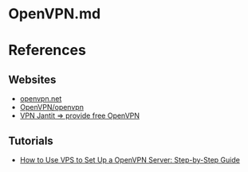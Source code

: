 # OpenVPN.md

# References

## Websites

* [openvpn.net](https://openvpn.net/)
* [OpenVPN/openvpn](https://github.com/OpenVPN/openvpn)
* [VPN Jantit => provide free OpenVPN](https://www.vpnjantit.com/free-openvpn)

## Tutorials

* [How to Use VPS to Set Up a OpenVPN Server: Step-by-Step Guide](https://www.vps-mart.com/blog/how-to-set-up-openvpn-server-on-vps)

